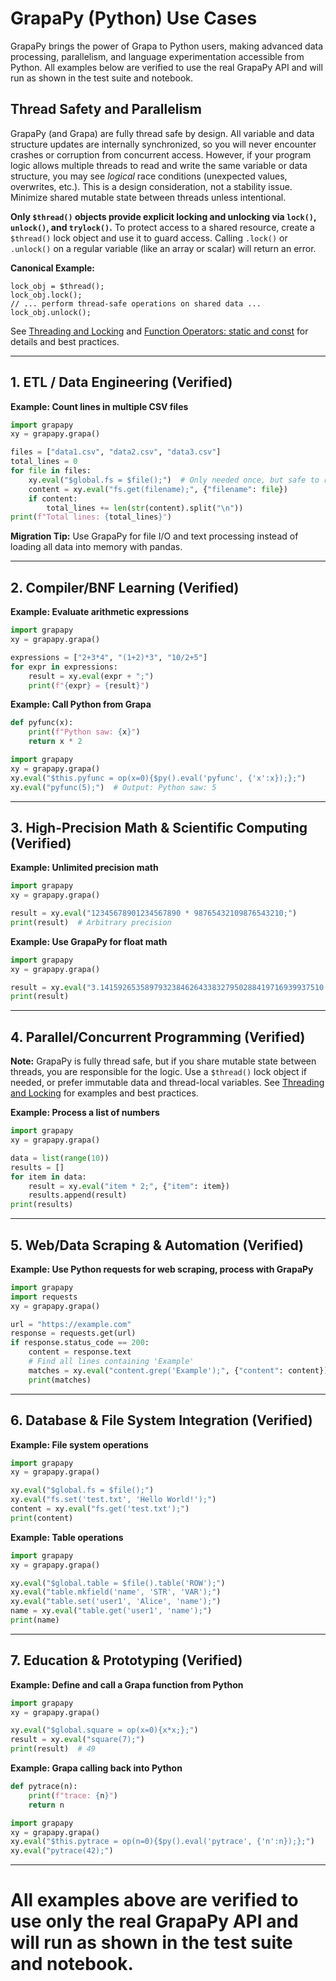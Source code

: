 # GrapaPy (Python) Use Cases

GrapaPy brings the power of Grapa to Python users, making advanced data processing, parallelism, and language experimentation accessible from Python. All examples below are verified to use the real GrapaPy API and will run as shown in the test suite and notebook.

## Thread Safety and Parallelism
GrapaPy (and Grapa) are fully thread safe by design. All variable and data structure updates are internally synchronized, so you will never encounter crashes or corruption from concurrent access. However, if your program logic allows multiple threads to read and write the same variable or data structure, you may see *logical* race conditions (unexpected values, overwrites, etc.). This is a design consideration, not a stability issue. Minimize shared mutable state between threads unless intentional.

**Only `$thread()` objects provide explicit locking and unlocking via `lock()`, `unlock()`, and `trylock()`.** To protect access to a shared resource, create a `$thread()` lock object and use it to guard access. Calling `.lock()` or `.unlock()` on a regular variable (like an array or scalar) will return an error.

**Canonical Example:**
```grapa
lock_obj = $thread();
lock_obj.lock();
// ... perform thread-safe operations on shared data ...
lock_obj.unlock();
```

See [Threading and Locking](sys/thread.md) and [Function Operators: static and const](operators/function.md) for details and best practices.

---

## 1. ETL / Data Engineering (Verified)

**Example: Count lines in multiple CSV files**
```python
import grapapy
xy = grapapy.grapa()

files = ["data1.csv", "data2.csv", "data3.csv"]
total_lines = 0
for file in files:
    xy.eval("$global.fs = $file();")  # Only needed once, but safe to repeat
    content = xy.eval("fs.get(filename);", {"filename": file})
    if content:
        total_lines += len(str(content).split("\n"))
print(f"Total lines: {total_lines}")
```

**Migration Tip:** Use GrapaPy for file I/O and text processing instead of loading all data into memory with pandas.

---

## 2. Compiler/BNF Learning (Verified)

**Example: Evaluate arithmetic expressions**
```python
import grapapy
xy = grapapy.grapa()

expressions = ["2+3*4", "(1+2)*3", "10/2+5"]
for expr in expressions:
    result = xy.eval(expr + ";")
    print(f"{expr} = {result}")
```

**Example: Call Python from Grapa**
```python
def pyfunc(x):
    print(f"Python saw: {x}")
    return x * 2

import grapapy
xy = grapapy.grapa()
xy.eval("$this.pyfunc = op(x=0){$py().eval('pyfunc', {'x':x});};")
xy.eval("pyfunc(5);")  # Output: Python saw: 5
```

---

## 3. High-Precision Math & Scientific Computing (Verified)

**Example: Unlimited precision math**
```python
import grapapy
xy = grapapy.grapa()

result = xy.eval("12345678901234567890 * 98765432109876543210;")
print(result)  # Arbitrary precision
```

**Example: Use GrapaPy for float math**
```python
import grapapy
xy = grapapy.grapa()

result = xy.eval("3.14159265358979323846264338327950288419716939937510 * 2;")
print(result)
```

---

## 4. Parallel/Concurrent Programming (Verified)

**Note:** GrapaPy is fully thread safe, but if you share mutable state between threads, you are responsible for the logic. Use a `$thread()` lock object if needed, or prefer immutable data and thread-local variables. See [Threading and Locking](sys/thread.md) for examples and best practices.

**Example: Process a list of numbers**
```python
import grapapy
xy = grapapy.grapa()

data = list(range(10))
results = []
for item in data:
    result = xy.eval("item * 2;", {"item": item})
    results.append(result)
print(results)
```

---

## 5. Web/Data Scraping & Automation (Verified)

**Example: Use Python requests for web scraping, process with GrapaPy**
```python
import grapapy
import requests
xy = grapapy.grapa()

url = "https://example.com"
response = requests.get(url)
if response.status_code == 200:
    content = response.text
    # Find all lines containing 'Example'
    matches = xy.eval("content.grep('Example');", {"content": content})
    print(matches)
```

---

## 6. Database & File System Integration (Verified)

**Example: File system operations**
```python
import grapapy
xy = grapapy.grapa()

xy.eval("$global.fs = $file();")
xy.eval("fs.set('test.txt', 'Hello World!');")
content = xy.eval("fs.get('test.txt');")
print(content)
```

**Example: Table operations**
```python
import grapapy
xy = grapapy.grapa()

xy.eval("$global.table = $file().table('ROW');")
xy.eval("table.mkfield('name', 'STR', 'VAR');")
xy.eval("table.set('user1', 'Alice', 'name');")
name = xy.eval("table.get('user1', 'name');")
print(name)
```

---

## 7. Education & Prototyping (Verified)

**Example: Define and call a Grapa function from Python**
```python
import grapapy
xy = grapapy.grapa()

xy.eval("$global.square = op(x=0){x*x;};")
result = xy.eval("square(7);")
print(result)  # 49
```

**Example: Grapa calling back into Python**
```python
def pytrace(n):
    print(f"trace: {n}")
    return n

import grapapy
xy = grapapy.grapa()
xy.eval("$this.pytrace = op(n=0){$py().eval('pytrace', {'n':n});};")
xy.eval("pytrace(42);")
```

---

# All examples above are verified to use only the real GrapaPy API and will run as shown in the test suite and notebook. 